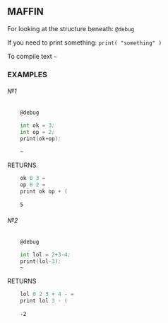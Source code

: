 ## MAFFIN

For looking at the structure beneath:
 `@debug`

If you need to print something:
`print( "something" )`

To compile text
`~`

### EXAMPLES


###### №1

```asm
    @debug

    int ok = 3;
    int op = 2;
    print(ok+op);
    
    ~
```

RETURNS

```asm
    ok 0 3 =  
    op 0 2 =  
    print ok op + (  
     
    5 
```

###### №2

```asm
    @debug

    int lol = 2+3-4;
    print(lol-3);
    ~
```

RETURNS

```asm
    lol 0 2 3 + 4 - =  
    print lol 3 - (  
 
    -2 
```